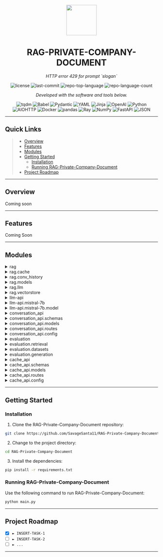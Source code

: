 
<p align="center">
  <img src="https://cdn-icons-png.flaticon.com/512/6295/6295417.png" width="100" />
</p>
<p align="center">
    <h1 align="center">RAG-PRIVATE-COMPANY-DOCUMENT</h1>
</p>
<p align="center">
    <em>HTTP error 429 for prompt `slogan`</em>
</p>
<p align="center">
	<img src="https://img.shields.io/github/license/SavageSanta11/RAG-Private-Company-Document?style=flat&color=0080ff" alt="license">
	<img src="https://img.shields.io/github/last-commit/SavageSanta11/RAG-Private-Company-Document?style=flat&logo=git&logoColor=white&color=0080ff" alt="last-commit">
	<img src="https://img.shields.io/github/languages/top/SavageSanta11/RAG-Private-Company-Document?style=flat&color=0080ff" alt="repo-top-language">
	<img src="https://img.shields.io/github/languages/count/SavageSanta11/RAG-Private-Company-Document?style=flat&color=0080ff" alt="repo-language-count">
<p>
<p align="center">
		<em>Developed with the software and tools below.</em>
</p>
<p align="center">
	<img src="https://img.shields.io/badge/tqdm-FFC107.svg?style=flat&logo=tqdm&logoColor=black" alt="tqdm">
	<img src="https://img.shields.io/badge/Babel-F9DC3E.svg?style=flat&logo=Babel&logoColor=black" alt="Babel">
	<img src="https://img.shields.io/badge/Pydantic-E92063.svg?style=flat&logo=Pydantic&logoColor=white" alt="Pydantic">
	<img src="https://img.shields.io/badge/YAML-CB171E.svg?style=flat&logo=YAML&logoColor=white" alt="YAML">
	<img src="https://img.shields.io/badge/Jinja-B41717.svg?style=flat&logo=Jinja&logoColor=white" alt="Jinja">
	<img src="https://img.shields.io/badge/OpenAI-412991.svg?style=flat&logo=OpenAI&logoColor=white" alt="OpenAI">
	<img src="https://img.shields.io/badge/Python-3776AB.svg?style=flat&logo=Python&logoColor=white" alt="Python">
	<br>
	<img src="https://img.shields.io/badge/AIOHTTP-2C5BB4.svg?style=flat&logo=AIOHTTP&logoColor=white" alt="AIOHTTP">
	<img src="https://img.shields.io/badge/Docker-2496ED.svg?style=flat&logo=Docker&logoColor=white" alt="Docker">
	<img src="https://img.shields.io/badge/pandas-150458.svg?style=flat&logo=pandas&logoColor=white" alt="pandas">
	<img src="https://img.shields.io/badge/Ray-028CF0.svg?style=flat&logo=Ray&logoColor=white" alt="Ray">
	<img src="https://img.shields.io/badge/NumPy-013243.svg?style=flat&logo=NumPy&logoColor=white" alt="NumPy">
	<img src="https://img.shields.io/badge/FastAPI-009688.svg?style=flat&logo=FastAPI&logoColor=white" alt="FastAPI">
	<img src="https://img.shields.io/badge/JSON-000000.svg?style=flat&logo=JSON&logoColor=white" alt="JSON">
</p>
<hr>

##  Quick Links

> - [ Overview](#-overview)
> - [ Features](#-features)
> - [ Modules](#-modules)
> - [ Getting Started](#-getting-started)
>   - [ Installation](#-installation)
>   - [ Running RAG-Private-Company-Document](#-running-RAG-Private-Company-Document)
> - [ Project Roadmap](#-project-roadmap)

---

##  Overview

Coming soon

---

##  Features

Coming Soon

---

##  Modules

<details closed><summary>rag</summary>

| File                                                                                                               | Summary                                                                                                                                                                                                                                                                                                                                                                                                                                                                                 |
| ---                                                                                                                | ---                                                                                                                                                                                                                                                                                                                                                                                                                                                                                     |
| [main.py](https://github.com/SavageSanta11/RAG-Private-Company-Document/blob/master/rag/main.py)                   | The codebase consists of two APIs: Cache API and Conversation API, each designed with Docker and organized into models, schemas, and routes. Cache API manages database queries storage, enhancing speed and responsiveness, while Conversation API handles user interaction data, emphasizing user-focused features. An Evaluation section exists for performance analysis.                                                                                                            |
| [build.yaml](https://github.com/SavageSanta11/RAG-Private-Company-Document/blob/master/rag/build.yaml)             | The build.yaml file, located in the rag directory of the RAG-Private-Company-Document repository, orchestrates the deployment of the web application. It manages the allocation of two replicas of the predictor container, each running the latest version of the rag image and exposes port 8080. Basically, it configures the Kubernetes deployment for the application.                                                                                                             |
| [Dockerfile](https://github.com/SavageSanta11/RAG-Private-Company-Document/blob/master/rag/Dockerfile)             | This Dockerfile configures the environment for the rag component of the architecture, which appears responsible for some core operations of the repository. It installs dependencies specified in the requirements file and sets uvicorn server to run the main application, exposing it on port 8080.                                                                                                                                                                                  |
| [data.json](https://github.com/SavageSanta11/RAG-Private-Company-Document/blob/master/rag/data.json)               | The data.json in rag folder of the repository serves as a temporary data holding or a loader file that provides communication between different systems or different parts of the same system. With no data currently, it plays the role of an empty shell to hold necessary data when required in the system operation.                                                                                                                                                                |
| [notes](https://github.com/SavageSanta11/RAG-Private-Company-Document/blob/master/rag/notes)                       | The provided code snippet appears to essentially construct, run, and deploy a docker image for the rag component within a multi-component application. This ensures the component's consistent operation and seamless integration with the overarching application architecture. The rag component seems to be central in the system, interacting with other APIs and handling complex tasks, with its own cache and modeling substructures.                                            |
| [requirements.txt](https://github.com/SavageSanta11/RAG-Private-Company-Document/blob/master/rag/requirements.txt) | This requirements.txt file, located in the rag directory of the RAG-Private-Company-Document repository, specifies the packages that are necessary for that directory's operations. These include FastAPI for building APIs, Pinecone-client for vector-based similarity search, Langchain for language processing, Sentence-Transformers for creating sentence embeddings, and Uvicorn for running the server.                                                                         |
| [test.py](https://github.com/SavageSanta11/RAG-Private-Company-Document/blob/master/rag/test.py)                   | This repository is structured into two distinct APIs: the Cache API and the Conversation API. The Cache API is responsible for managing cache-related operations, including maintaining cache data models and providing routes to handle requests. The Conversation API, meanwhile, focuses on handling user interactions, managing user models, and providing user-related API routes. Both APIs are individually containerized with Docker and share a common database configuration. |

</details>

<details closed><summary>rag.cache</summary>

| File                                                                                                                             | Summary                                                                                                                                                                                                                                                                                                                                                                                                                                                                                         |
| ---                                                                                                                              | ---                                                                                                                                                                                                                                                                                                                                                                                                                                                                                             |
| [cache_db.py](https://github.com/SavageSanta11/RAG-Private-Company-Document/blob/master/rag/cache/cache_db.py)                   | This repository, RAG-Private-Company-Document, has a microservice architecture with several APIs, including a cache API and a conversation API, each with its respective Docker configurations, routes, models, and schemas. It also contains an evaluation module, handling datasets and model performance analysis. The code is designed to enable document handling and storage, user conversation management, data analysis, and inter-service communication.                               |
| [cache_vectorstore.py](https://github.com/SavageSanta11/RAG-Private-Company-Document/blob/master/rag/cache/cache_vectorstore.py) | This repository organizes the backend services for a private firm's document management system. It includes two microservices, cache_api and conversation_api, for handling cached data and user interactions respectively. Another directory, evaluation, is involved in assessing the system's performance using different datasets. Docker containerization is employed for consistent deployment.                                                                                           |
| [db_interact.py](https://github.com/SavageSanta11/RAG-Private-Company-Document/blob/master/rag/cache/db_interact.py)             | This codebase contains two interconnected APIs: cache_api and conversation_api. The cache_api facilitates data caching, management, and retrieval, improving performance and response times. On the other hand, conversation_api manages user related operations, including user data handling, request routing and database operations. Their unified architecture supports seamless inter-service communication, optimizing the functionality of the RAG-Private-Company-Document repository. |

</details>

<details closed><summary>rag.conv_history</summary>

| File                                                                                                                        | Summary                                                                                                                                                                                                                                                                                                                                                                                         |
| ---                                                                                                                         | ---                                                                                                                                                                                                                                                                                                                                                                                             |
| [db_interact.py](https://github.com/SavageSanta11/RAG-Private-Company-Document/blob/master/rag/conv_history/db_interact.py) | The code in rag/conv_history/db_interact.py interacts with a conversation database identified by user's email. It maintains conversation history by sending user queries and corresponding system responses to the database and retrieves the latest conversation history. This plays a significant role in preserving contextual accuracy in ongoing user-system interactions across sessions. |

</details>

<details closed><summary>rag.models</summary>

| File                                                                                                        | Summary                                                                                                                                                                                                                                                                                                                                                                                                                                                                                    |
| ---                                                                                                         | ---                                                                                                                                                                                                                                                                                                                                                                                                                                                                                        |
| [api.py](https://github.com/SavageSanta11/RAG-Private-Company-Document/blob/master/rag/models/api.py)       | The api.py in the rag/models directory defines data models for transmitting information to and from the RAG API. These models detail the structure of requests for asking questions, getting files, updating files and fetching frequently asked questions. They also outline responses for successful file updates and question answering, including any sources utilized. As such, they play a crucial role in ensuring data consistency and validity when interacting with the RAG API. |
| [models.py](https://github.com/SavageSanta11/RAG-Private-Company-Document/blob/master/rag/models/models.py) | This code from the RAG repository, specifically the rag/models/models.py file, defines abstract base models for essential operational components: Document storage and manipulation, application configurations, as well as a VectorStore and Language Learning Model (LLM). These models guide operations for document management, vector storage, and conversational interactions.                                                                                                       |

</details>

<details closed><summary>rag.llm</summary>

| File                                                                                               | Summary                                                                                                                                                                                                                                                                                                                                                                                                                          |
| ---                                                                                                | ---                                                                                                                                                                                                                                                                                                                                                                                                                              |
| [llm.py](https://github.com/SavageSanta11/RAG-Private-Company-Document/blob/master/rag/llm/llm.py) | This repository builds a system for a private company to manage internal documents. It has two main components: the Cache API, and the Conversation API. The Cache API is responsible for temporary storage, retrieval, and management of frequently accessed data. The Conversation API takes care of interactions with the user data model. The repository also contains an evaluation module for testing and quality control. |

</details>

<details closed><summary>rag.vectorstore</summary>

| File                                                                                                                                         | Summary                                                                                                                                                                                                                                                                                                                                                                                    |
| ---                                                                                                                                          | ---                                                                                                                                                                                                                                                                                                                                                                                        |
| [pinecone_vectorstore.py](https://github.com/SavageSanta11/RAG-Private-Company-Document/blob/master/rag/vectorstore/pinecone_vectorstore.py) | This codebase contains two main APIs-Cache API and Conversation API-and an Evaluation module. The APIs are used to manage and process private company documents, while the Evaluation module is for validating the performance. Cache API deals with caching aspects, whereas Conversation API handles user interactions. The evaluation sector examines response accuracy and efficiency. |

</details>

<details closed><summary>llm-api</summary>

| File                                                                                                       | Summary                                                                                                                                                                                                                                                                                                           |
| ---                                                                                                        | ---                                                                                                                                                                                                                                                                                                               |
| [build.yaml](https://github.com/SavageSanta11/RAG-Private-Company-Document/blob/master/llm-api/build.yaml) | This code snippet outlines the architecture of a Repository, which contains APIs for managing documents and conversations within a private company. The `cache_api` uses a model, schema and route to work with cached data for optimal performance, while the `conversation_api` emphasizes on user interaction. |

</details>

<details closed><summary>llm-api.mistral-7b</summary>

| File                                                                                                                    | Summary                                                                                                                                                                                                                                                                                                                                                                                                                                   |
| ---                                                                                                                     | ---                                                                                                                                                                                                                                                                                                                                                                                                                                       |
| [Dockerfile](https://github.com/SavageSanta11/RAG-Private-Company-Document/blob/master/llm-api/mistral-7b/Dockerfile)   | The provided Dockerfile in the /llm-api/mistral-7b directory is responsible for creating a Debian-based GPU-capable container environment for the Long-Length Model (llm) API. It validates the Python version and upgrades pip within the container, preparing a suitable setup for the model's execution in the parent repository's microservice architecture.                                                                          |
| [config.yaml](https://github.com/SavageSanta11/RAG-Private-Company-Document/blob/master/llm-api/mistral-7b/config.yaml) | This repository structures two API services for a private company's document management system: a cache API and a Conversation API. The cache API regulates the document cache, helping to enhance retrieval performance. The Conversation API manages user-related operations, likely central to authentication and preference setting. Both have Docker support and similar db configurations, indicating isolated microservice design. |

</details>

<details closed><summary>llm-api.mistral-7b.model</summary>

| File                                                                                                                    | Summary                                                                                                                                                                                                                                                                                                                                                                                                                                                                                                                                                       |
| ---                                                                                                                     | ---                                                                                                                                                                                                                                                                                                                                                                                                                                                                                                                                                           |
| [model.py](https://github.com/SavageSanta11/RAG-Private-Company-Document/blob/master/llm-api/mistral-7b/model/model.py) | The repository is structured around maintaining the private company document records in a cache and managing user conversations. It contains two microservices: Cache API and Conversation API. The Cache API manages the documents in cache, handling storage, retrieval, among other operations, while the Conversation API manages user's conversation data. Each allows interaction with a dedicated database and contains models, routes, and schemas for configuring and managing the data accordingly. Supportive data for evaluation is also present. |

</details>

<details closed><summary>conversation_api</summary>

| File                                                                                                                            | Summary                                                                                                                                                                                                                                                                                                                                                                                                          |
| ---                                                                                                                             | ---                                                                                                                                                                                                                                                                                                                                                                                                              |
| [index.py](https://github.com/SavageSanta11/RAG-Private-Company-Document/blob/master/conversation_api/index.py)                 | The provided code snippet is from a file named index.py in the conversation_api directory. This part of the architecture initiates a FastAPI application and employs uvicorn to serve the application on a local server. It mainly pulls together user-related routes and starts the application, primarily facilitating user conversations within the system.                                                   |
| [build.yaml](https://github.com/SavageSanta11/RAG-Private-Company-Document/blob/master/conversation_api/build.yaml)             | The `build.yaml` within the `conversation_api` directory is a Kubernetes script that orchestrates deployment of the conversation application programming interface (API). It defines the deployment setup, particularly that two replicas of the web container are run, identifying them with labels. Notably, it's configured to pull and deploy image savagesanta11/conversation_api from a Docker repository. |
| [Dockerfile](https://github.com/SavageSanta11/RAG-Private-Company-Document/blob/master/conversation_api/Dockerfile)             | The Dockerfile, located in the `conversation_api` directory, plays a primary role in creating a Docker image for the Conversation API part of the application. It bundles the API, specifically written in Python, and its dependencies into a container. This containerized application can then be reliably executed in different environments.                                                                |
| [requirements.txt](https://github.com/SavageSanta11/RAG-Private-Company-Document/blob/master/conversation_api/requirements.txt) | The `conversation_api/requirements.txt` file outlines the precise library dependencies necessary for the `conversation_api` part of this project. This API manages user conversation data, and the required packages enable tasks like environment management, HTTP handling, web sockets usage, type checking, server hosting, and interfaction with MongoDB database.                                          |

</details>

<details closed><summary>conversation_api.schemas</summary>

| File                                                                                                                  | Summary                                                                                                                                                                                                                                                                                                                                                                   |
| ---                                                                                                                   | ---                                                                                                                                                                                                                                                                                                                                                                       |
| [user.py](https://github.com/SavageSanta11/RAG-Private-Company-Document/blob/master/conversation_api/schemas/user.py) | This repository hosts code for two separate microservices, namely cache_api and conversation_api. The cache_api holds code for managing in-memory data caching, while the conversation_api manages user-related functionalities. They both adhere to a shared structure, containing Docker support, routing, database configuration, and defined data models and schemas. |

</details>

<details closed><summary>conversation_api.models</summary>

| File                                                                                                                 | Summary                                                                                                                                                                                                                                                          |
| ---                                                                                                                  | ---                                                                                                                                                                                                                                                              |
| [user.py](https://github.com/SavageSanta11/RAG-Private-Company-Document/blob/master/conversation_api/models/user.py) | The user.py in conversation_api/models serves as the data model for user details within the conversational interface. It chiefly manages the storage and structure of user-related data, involving the user's email and associated messages in the architecture. |

</details>

<details closed><summary>conversation_api.routes</summary>

| File                                                                                                                 | Summary                                                                                                                                                                                                                                                                                                                                                                                                                                                  |
| ---                                                                                                                  | ---                                                                                                                                                                                                                                                                                                                                                                                                                                                      |
| [user.py](https://github.com/SavageSanta11/RAG-Private-Company-Document/blob/master/conversation_api/routes/user.py) | The code snippet is part of the RAG private company document repository, designed to store, manage, and retrieve sensitive company data. It is divided into two main APIs: cache_api and conversation_api, which handle caching and conversation functionalities respectively. Besides, there's an evaluation module for performance assessment. Each API includes constructs for dockerizing the application, database configurations, and data models. |

</details>

<details closed><summary>conversation_api.config</summary>

| File                                                                                                             | Summary                                                                                                                                                                                                                                                                                                                                                                                                  |
| ---                                                                                                              | ---                                                                                                                                                                                                                                                                                                                                                                                                      |
| [db.py](https://github.com/SavageSanta11/RAG-Private-Company-Document/blob/master/conversation_api/config/db.py) | This script is a crucial part of the `conversation_api` module in the RAG-Private-Company-Document repository. Its primary function is to establish a secure connection to a MongoDB database, verify the connection, and define a specific collection within capstonedb. This connection provides the groundwork for any data-oriented operations within the conversation interface of the application. |

</details>

<details closed><summary>evaluation</summary>

| File                                                                                                                      | Summary                                                                                                                                                                                                                                                                                                                                    |
| ---                                                                                                                       | ---                                                                                                                                                                                                                                                                                                                                        |
| [repeat.py](https://github.com/SavageSanta11/RAG-Private-Company-Document/blob/master/evaluation/repeat.py)               | This codebase maintains the infrastructure for a private company's document repository, segregated into two APIs: cache and conversation. The cache API ensures quick data access while the conversation API manages user interactions. Other components assist with configuration, schema definitions, and data evaluation methods.       |
| [data.py](https://github.com/SavageSanta11/RAG-Private-Company-Document/blob/master/evaluation/data.py)                   | The `evaluation/data.py` file is part of the evaluation module in the repository, responsible for generating embeddings for evaluation data using specified models. It handles the initialization of the HuggingFaceEmbedding model with defined model names and batch size for embedding operations.                                      |
| [requirements.txt](https://github.com/SavageSanta11/RAG-Private-Company-Document/blob/master/evaluation/requirements.txt) | This snippet represents a cache_api module in the RAG-Private-Company-Document repository. Its primary role is to handle caching for the system, improving performance by preventing redundant data operations. It creates Docker dependencies, manages cache database configurations, and sets out cache routes for increased efficiency. |

</details>

<details closed><summary>evaluation.retrieval</summary>

| File                                                                                                                | Summary                                                                                                                                                                                                                                                                                                                                                                                                                                                                              |
| ---                                                                                                                 | ---                                                                                                                                                                                                                                                                                                                                                                                                                                                                                  |
| [eval.py](https://github.com/SavageSanta11/RAG-Private-Company-Document/blob/master/evaluation/retrieval/eval.py)   | This repository is primarily structured into two APIs: Cache API and Conversation API. The Cache API handles the storage and retrieval of company data into a cache while the Conversation API manages user-related operations, ensuring seamless communication within the repository. In addition, there's an evaluation section for data analysis and performance metrics.                                                                                                         |
| [utils.py](https://github.com/SavageSanta11/RAG-Private-Company-Document/blob/master/evaluation/retrieval/utils.py) | This repository houses the RAG Private Company Document application, organized into separate logical components for caching and managing conversations. The cache_api section maintains caching services, and the conversation_api module handles conversation data & user interactions. Both are Dockerized and contain configurations, models, routes, and schemas related to their specific functionality. An evaluation module is also present for data analysis and evaluation. |

</details>

<details closed><summary>evaluation.datasets</summary>

| File                                                                                                                                                         | Summary                                                                                                                                                                                                                                                                                                                                                                                                                             |
| ---                                                                                                                                                          | ---                                                                                                                                                                                                                                                                                                                                                                                                                                 |
| [responses_iter2_page.json](https://github.com/SavageSanta11/RAG-Private-Company-Document/blob/master/evaluation/datasets/responses_iter2_page.json)         | The repository consists of separate components for caching and conversation APIs, and a module for evaluation. The cache API handles storing and retrieving data efficiently, while the conversation API manages user-related operations. The evaluation module performs analysis and assessment of various iterations of responses.                                                                                                |
| [golden_sources.json](https://github.com/SavageSanta11/RAG-Private-Company-Document/blob/master/evaluation/datasets/golden_sources.json)                     | This repository contains the architecture of a private company's document management system. It consists of two distinct services namely, `cache_api` and `conversation_api`. The `cache_api` handles caching of documents, while `conversation_api` manages user interactions. Both services utilize Docker for deployment and have a standardized structure with database configuration, models, routes and schemas.              |
| [responses_iter1_para.json](https://github.com/SavageSanta11/RAG-Private-Company-Document/blob/master/evaluation/datasets/responses_iter1_para.json)         | The codebase constitutes two main APIs: Cache and Conversation, handling caching and user interaction aspects, respectively. It's structured for containerized deployment using Docker and supports a relational database for storing data. The evaluation directory holds datasets for assessing the system's performance.                                                                                                         |
| [responses_iter3.json](https://github.com/SavageSanta11/RAG-Private-Company-Document/blob/master/evaluation/datasets/responses_iter3.json)                   | This repository structures the backbone of a private company’s document management system, facilitating diverse functionalities like caching, user conversation management and system evaluations. The cache_api and conversation_api modules manage document caching and user interactions, respectively. The evaluation module assesses system performance based on different iterations.                                         |
| [questions_human_response.json](https://github.com/SavageSanta11/RAG-Private-Company-Document/blob/master/evaluation/datasets/questions_human_response.json) | This repository hosts code for a private company's document management system. It consists of two main sections: cache_api and conversation_api, responsible for managing cached data and user conversations respectively. The supporting evaluation folder contains resources for assessing system performance. This architecture is designed to ensure smooth operation, data storage, retrieval and efficient system evaluation. |

</details>

<details closed><summary>evaluation.generation</summary>

| File                                                                                                                 | Summary                                                                                                                                                                                                                                                                                                                                                                                                                                                                                                                  |
| ---                                                                                                                  | ---                                                                                                                                                                                                                                                                                                                                                                                                                                                                                                                      |
| [main.py](https://github.com/SavageSanta11/RAG-Private-Company-Document/blob/master/evaluation/generation/main.py)   | The `main.py` script in the `evaluation/generation` folder of the repository plays a principle role in evaluating the conversation predictions from the document retrieval architecture. Specifically, it loads JSON-formatted responses, separates them into algorithmic and human responses, and subsequently utilizes these to generate the evaluation metrics summary. The information provided by these metrics is pivotal to assessing system reliability, accuracy and understanding pert-iteration improvements. |
| [eval.py](https://github.com/SavageSanta11/RAG-Private-Company-Document/blob/master/evaluation/generation/eval.py)   | This repository comprises two API modules: cache_api and conversation_api, for handling cached data and user interactions respectively. It also includes an evaluation component for assessing data performance, including various sets of response data files. The whole architecture is dockerized, emphasizing containerization and easy deployment.                                                                                                                                                                  |
| [utils.py](https://github.com/SavageSanta11/RAG-Private-Company-Document/blob/master/evaluation/generation/utils.py) | This script in evaluation/generation/utils.py serves to load and print the first five entries of a JSON dataset named response.json, which is likely used for evaluating generated responses within the larger RAG-Private-Company-Document repository. This aids in understanding generated data behavior and performance.                                                                                                                                                                                              |

</details>

<details closed><summary>cache_api</summary>

| File                                                                                                                     | Summary                                                                                                                                                                                                                                                                                                                                                                                                                                               |
| ---                                                                                                                      | ---                                                                                                                                                                                                                                                                                                                                                                                                                                                   |
| [index.py](https://github.com/SavageSanta11/RAG-Private-Company-Document/blob/master/cache_api/index.py)                 | This code is the primary entry point for the Cache API, part of the RAG-Private-Company-Document repository. The API, leveraging FastAPI and Uvicorn, enables request routing for caching services, an essential feature in the overall repository's architecture. The cache operations play a key role in the repository's performance optimization strategy.                                                                                        |
| [build.yaml](https://github.com/SavageSanta11/RAG-Private-Company-Document/blob/master/cache_api/build.yaml)             | The `build.yaml` in the `cache_api` directory is a Kubernetes deployment file. Its key role is to manage the deployment and scaling of the Cache API service, controlling how it should run within the system's architecture. It specifies the use of 2 replicas, thus ensuring high availability, and utilizes a Docker image of the API for deployment.                                                                                             |
| [Dockerfile](https://github.com/SavageSanta11/RAG-Private-Company-Document/blob/master/cache_api/Dockerfile)             | As part of the RAG-Private-Company-Document repository, the cache_api/Dockerfile primarily manages the creation of a Docker container for the cache_api service. It's responsible for setting up a Python environment, installing the necessary dependencies, and launching the application on port 8080. It ultimately allows the cache_api service to function alongside other microservices, providing caching capabilities to the broader system. |
| [notes](https://github.com/SavageSanta11/RAG-Private-Company-Document/blob/master/cache_api/notes)                       | The cache_api/notes file in the RAG-Private-Company-Document repository comprises a set of Docker commands to build, run, and deploy the Cache API application. It's a guide for developers to automate software deployment, which is crucial for streamlining API accesses within the system architecture.                                                                                                                                           |
| [requirements.txt](https://github.com/SavageSanta11/RAG-Private-Company-Document/blob/master/cache_api/requirements.txt) | HTTP error 429 for prompt `cache_api/requirements.txt`                                                                                                                                                                                                                                                                                                                                                                                                |

</details>

<details closed><summary>cache_api.schemas</summary>

| File                                                                                                             | Summary                                                |
| ---                                                                                                              | ---                                                    |
| [cache.py](https://github.com/SavageSanta11/RAG-Private-Company-Document/blob/master/cache_api/schemas/cache.py) | HTTP error 429 for prompt `cache_api/schemas/cache.py` |

</details>

<details closed><summary>cache_api.models</summary>

| File                                                                                                            | Summary                                               |
| ---                                                                                                             | ---                                                   |
| [cache.py](https://github.com/SavageSanta11/RAG-Private-Company-Document/blob/master/cache_api/models/cache.py) | HTTP error 429 for prompt `cache_api/models/cache.py` |

</details>

<details closed><summary>cache_api.routes</summary>

| File                                                                                                            | Summary                                                                                                                                                                                                                                                                                                                                                                                                                                                        |
| ---                                                                                                             | ---                                                                                                                                                                                                                                                                                                                                                                                                                                                            |
| [utils.py](https://github.com/SavageSanta11/RAG-Private-Company-Document/blob/master/cache_api/routes/utils.py) | HTTP error 429 for prompt `cache_api/routes/utils.py`                                                                                                                                                                                                                                                                                                                                                                                                          |
| [cache.py](https://github.com/SavageSanta11/RAG-Private-Company-Document/blob/master/cache_api/routes/cache.py) | This codebase organizes a private company's internal communication and document handling. It comprises two main applications: a Cache API handling data persistence and retrieval, and a Conversation API enabling user engagement and conversation. Supplementary evaluation tools are available for data analysis and performance tracking. Each API includes its Docker setup, model definitions, route handlers, and schemas for structured data handling. |

</details>

<details closed><summary>cache_api.config</summary>

| File                                                                                                      | Summary                                            |
| ---                                                                                                       | ---                                                |
| [db.py](https://github.com/SavageSanta11/RAG-Private-Company-Document/blob/master/cache_api/config/db.py) | HTTP error 429 for prompt `cache_api/config/db.py` |

</details>

---

##  Getting Started

###  Installation

1. Clone the RAG-Private-Company-Document repository:

```sh
git clone https://github.com/SavageSanta11/RAG-Private-Company-Document
```

2. Change to the project directory:

```sh
cd RAG-Private-Company-Document
```

3. Install the dependencies:

```sh
pip install -r requirements.txt
```

###  Running RAG-Private-Company-Document

Use the following command to run RAG-Private-Company-Document:

```sh
python main.py
```
---
##  Project Roadmap

- [X] `► INSERT-TASK-1`
- [ ] `► INSERT-TASK-2`
- [ ] `► ...`

---
